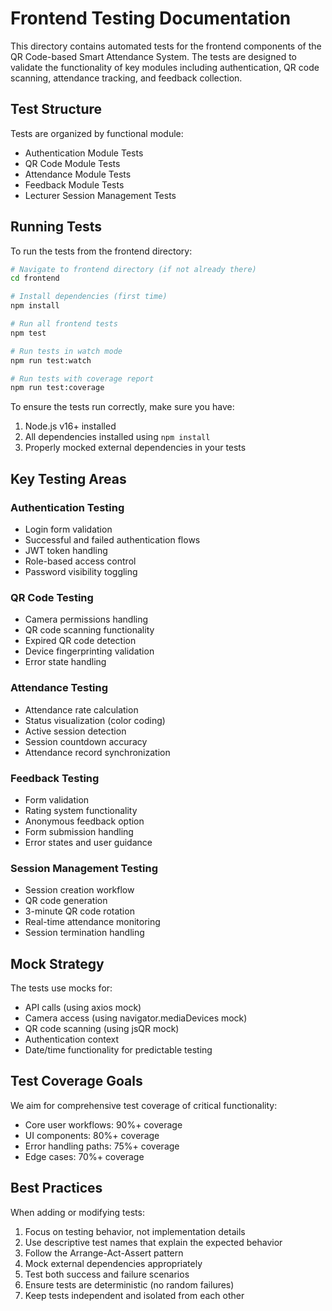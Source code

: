 # Frontend Testing Documentation

This directory contains automated tests for the frontend components of the QR Code-based Smart Attendance System. The tests are designed to validate the functionality of key modules including authentication, QR code scanning, attendance tracking, and feedback collection.

## Test Structure

Tests are organized by functional module:
- Authentication Module Tests
- QR Code Module Tests
- Attendance Module Tests
- Feedback Module Tests
- Lecturer Session Management Tests

## Running Tests

To run the tests from the frontend directory:

```bash
# Navigate to frontend directory (if not already there)
cd frontend

# Install dependencies (first time)
npm install

# Run all frontend tests
npm test

# Run tests in watch mode
npm run test:watch

# Run tests with coverage report
npm run test:coverage
```

To ensure the tests run correctly, make sure you have:

1. Node.js v16+ installed
2. All dependencies installed using `npm install`
3. Properly mocked external dependencies in your tests

## Key Testing Areas

### Authentication Testing
- Login form validation
- Successful and failed authentication flows
- JWT token handling
- Role-based access control
- Password visibility toggling

### QR Code Testing
- Camera permissions handling
- QR code scanning functionality
- Expired QR code detection
- Device fingerprinting validation
- Error state handling

### Attendance Testing
- Attendance rate calculation
- Status visualization (color coding)
- Active session detection
- Session countdown accuracy
- Attendance record synchronization

### Feedback Testing
- Form validation
- Rating system functionality
- Anonymous feedback option
- Form submission handling
- Error states and user guidance

### Session Management Testing
- Session creation workflow
- QR code generation
- 3-minute QR code rotation
- Real-time attendance monitoring
- Session termination handling

## Mock Strategy

The tests use mocks for:
- API calls (using axios mock)
- Camera access (using navigator.mediaDevices mock)
- QR code scanning (using jsQR mock)
- Authentication context
- Date/time functionality for predictable testing

## Test Coverage Goals

We aim for comprehensive test coverage of critical functionality:
- Core user workflows: 90%+ coverage
- UI components: 80%+ coverage
- Error handling paths: 75%+ coverage
- Edge cases: 70%+ coverage

## Best Practices

When adding or modifying tests:
1. Focus on testing behavior, not implementation details
2. Use descriptive test names that explain the expected behavior
3. Follow the Arrange-Act-Assert pattern
4. Mock external dependencies appropriately
5. Test both success and failure scenarios
6. Ensure tests are deterministic (no random failures)
7. Keep tests independent and isolated from each other